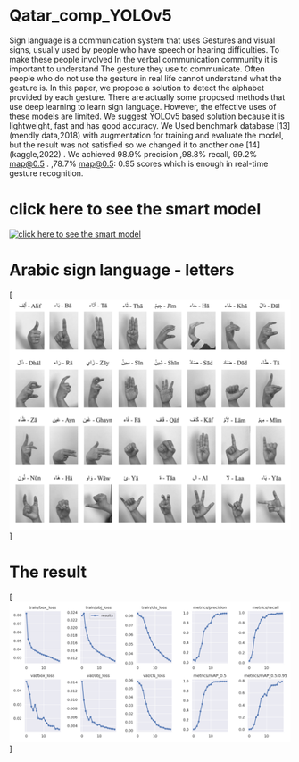 # Qatar_comp_YOLOv5

Sign language is a communication system that uses Gestures and visual signs, usually used by people who have speech or hearing difficulties. To make these people involved In the verbal communication community it is important to understand The gesture they use to communicate. Often people who do not use the gesture in real life cannot understand what the gesture is. In this paper, we propose a solution to detect the alphabet provided by each gesture. There are actually some proposed methods that use deep learning to learn sign language. However, the effective uses of these models are limited. We suggest YOLOv5 based solution because it is lightweight, fast and has good accuracy. We Used benchmark database [13] (mendly data,2018) with augmentation for training and evaluate the model, but the result was not satisfied so we changed it to another one [14] (kaggle,2022)  . We achieved 98.9% precision ,98.8% recall, 99.2% map@0.5 . ,78.7% map@0.5: 0.95 scores which is enough in real-time gesture recognition.

# click here to see the smart model
[![click here to see the smart model](https://img.youtube.com/vi/YOUTUBE_VIDEO_ID_HERE/0.jpg)](https://www.youtube.com/embed/lbNY_MWO8Kk)
# Arabic sign language - letters
[![ARSlang ](https://github.com/Alrehawi/Qatar_comp_YOLOv5/blob/main/Signs_32_New.png)]
# The result

[![ARSlang ](https://github.com/Alrehawi/Qatar_comp_YOLOv5/blob/main/results.png)]
